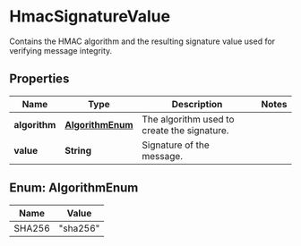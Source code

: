 

# HmacSignatureValue

Contains the HMAC algorithm and the resulting signature value used for verifying message integrity.

## Properties

| Name | Type | Description | Notes |
|------------ | ------------- | ------------- | -------------|
|**algorithm** | [**AlgorithmEnum**](#AlgorithmEnum) | The algorithm used to create the signature. |  |
|**value** | **String** | Signature of the message. |  |



## Enum: AlgorithmEnum

| Name | Value |
|---- | -----|
| SHA256 | &quot;sha256&quot; |



